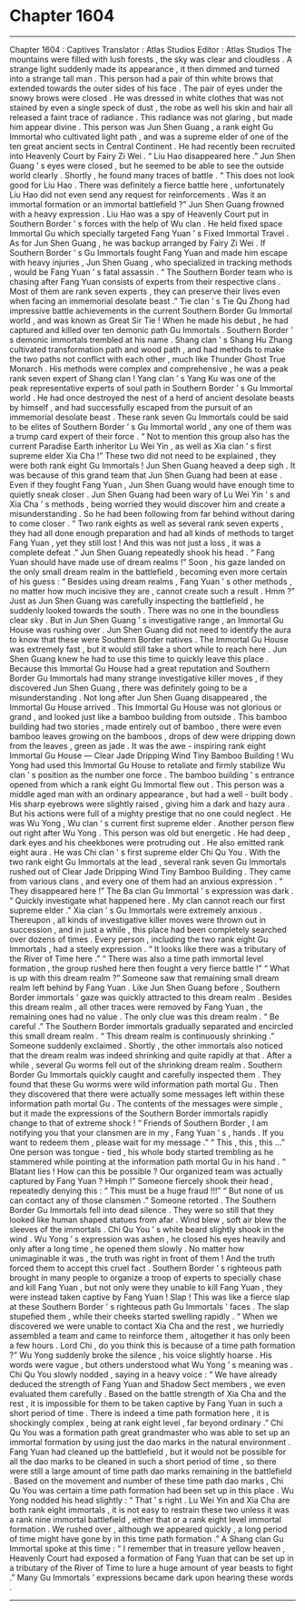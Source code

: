 
# Chapter 1604


---

Chapter 1604 : Captives
Translator :
Atlas Studios
Editor :
Atlas Studios
The mountains were filled with lush forests , the sky was clear and cloudless .
A strange light suddenly made its appearance , it then dimmed and turned into a strange tall man .
This person had a pair of thin white brows that extended towards the outer sides of his face . The pair of eyes under the snowy brows were closed . He was dressed in white clothes that was not stained by even a single speck of dust , the robe as well his skin and hair all released a faint trace of radiance .
This radiance was not glaring , but made him appear divine .
This person was Jun Shen Guang , a rank eight Gu Immortal who cultivated light path , and was a supreme elder of one of the ten great ancient sects in Central Continent . He had recently been recruited into Heavenly Court by Fairy Zi Wei .
“ Liu Hao disappeared here .” Jun Shen Guang ’ s eyes were closed , but he seemed to be able to see the outside world clearly .
Shortly , he found many traces of battle .
“ This does not look good for Liu Hao . There was definitely a fierce battle here , unfortunately Liu Hao did not even send any request for reinforcements . Was it an immortal formation or an immortal battlefield ?”
Jun Shen Guang frowned with a heavy expression .
Liu Hao was a spy of Heavenly Court put in Southern Border ’ s forces with the help of Wu clan . He held fixed space Immortal Gu which specially targeted Fang Yuan ’ s Fixed Immortal Travel .
As for Jun Shen Guang , he was backup arranged by Fairy Zi Wei . If Southern Border ’ s Gu Immortals fought Fang Yuan and made him escape with heavy injuries , Jun Shen Guang , who specialized in tracking methods , would be Fang Yuan ’ s fatal assassin .
“ The Southern Border team who is chasing after Fang Yuan consists of experts from their respective clans . Most of them are rank seven experts , they can preserve their lives even when facing an immemorial desolate beast .”
Tie clan ’ s Tie Qu Zhong had impressive battle achievements in the current Southern Border Gu Immortal world , and was known as Great Sir Tie ! When he made his debut , he had captured and killed over ten demonic path Gu Immortals . Southern Border ’ s demonic immortals trembled at his name .
Shang clan ’ s Shang Hu Zhang cultivated transformation path and wood path , and had methods to make the two paths not conflict with each other , much like Thunder Ghost True Monarch . His methods were complex and comprehensive , he was a peak rank seven expert of Shang clan !
Yang clan ’ s Yang Ku was one of the peak representative experts of soul path in Southern Border ’ s Gu Immortal world . He had once destroyed the nest of a herd of ancient desolate beasts by himself , and had successfully escaped from the pursuit of an immemorial desolate beast .
These rank seven Gu Immortals could be said to be elites of Southern Border ’ s Gu Immortal world , any one of them was a trump card expert of their force .
“ Not to mention this group also has the current Paradise Earth inheritor Lu Wei Yin , as well as Xia clan ’ s first supreme elder Xia Cha !”
These two did not need to be explained , they were both rank eight Gu Immortals !
Jun Shen Guang heaved a deep sigh .
It was because of this grand team that Jun Shen Guang had been at ease . Even if they fought Fang Yuan , Jun Shen Guang would have enough time to quietly sneak closer .
Jun Shen Guang had been wary of Lu Wei Yin ’ s and Xia Cha ’ s methods , being worried they would discover him and create a misunderstanding . So he had been following from far behind without daring to come closer .
“ Two rank eights as well as several rank seven experts , they had all done enough preparation and had all kinds of methods to target Fang Yuan , yet they still lost ! And this was not just a loss , it was a complete defeat .”
Jun Shen Guang repeatedly shook his head .
“ Fang Yuan should have made use of dream realms !” Soon , his gaze landed on the only small dream realm in the battlefield , becoming even more certain of his guess : “ Besides using dream realms , Fang Yuan ’ s other methods , no matter how much incisive they are , cannot create such a result . Hmm ?”
Just as Jun Shen Guang was carefully inspecting the battlefield , he suddenly looked towards the south .
There was no one in the boundless clear sky .
But in Jun Shen Guang ’ s investigative range , an Immortal Gu House was rushing over .
Jun Shen Guang did not need to identify the aura to know that these were Southern Border natives .
The Immortal Gu House was extremely fast , but it would still take a short while to reach here . Jun Shen Guang knew he had to use this time to quickly leave this place .
Because this Immortal Gu House had a great reputation and Southern Border Gu Immortals had many strange investigative killer moves , if they discovered Jun Shen Guang , there was definitely going to be a misunderstanding .
Not long after Jun Shen Guang disappeared , the Immortal Gu House arrived .
This Immortal Gu House was not glorious or grand , and looked just like a bamboo building from outside .
This bamboo building had two stories , made entirely out of bamboo , there were even bamboo leaves growing on the bamboos , drops of dew were dripping down from the leaves , green as jade .
It was the awe - inspiring rank eight Immortal Gu House — Clear Jade Dripping Wind Tiny Bamboo Building !
Wu Yong had used this Immortal Gu House to retaliate and firmly stabilize Wu clan ’ s position as the number one force .
The bamboo building ’ s entrance opened from which a rank eight Gu Immortal flew out .
This person was a middle aged man with an ordinary appearance , but had a well - built body . His sharp eyebrows were slightly raised , giving him a dark and hazy aura . But his actions were full of a mighty prestige that no one could neglect .
He was Wu Yong , Wu clan ’ s current first supreme elder .
Another person flew out right after Wu Yong .
This person was old but energetic . He had deep , dark eyes and his cheekbones were protruding out . He also emitted rank eight aura . He was Chi clan ’ s first supreme elder Chi Qu You .
With the two rank eight Gu Immortals at the lead , several rank seven Gu Immortals rushed out of Clear Jade Dripping Wind Tiny Bamboo Building . They came from various clans , and every one of them had an anxious expression .
“ They disappeared here !” The Ba clan Gu Immortal ’ s expression was dark .
“ Quickly investigate what happened here . My clan cannot reach our first supreme elder .” Xia clan ’ s Gu Immortals were extremely anxious .
Thereupon , all kinds of investigative killer moves were thrown out in succession , and in just a while , this place had been completely searched over dozens of times .
Every person , including the two rank eight Gu Immortals , had a steely expression .
“ It looks like there was a tributary of the River of Time here .”
“ There was also a time path immortal level formation , the group rushed here then fought a very fierce battle !”
“ What is up with this dream realm ?” Someone saw that remaining small dream realm left behind by Fang Yuan .
Like Jun Shen Guang before , Southern Border immortals ’ gaze was quickly attracted to this dream realm .
Besides this dream realm , all other traces were removed by Fang Yuan , the remaining ones had no value . The only clue was this dream realm .
“ Be careful .” The Southern Border immortals gradually separated and encircled this small dream realm .
“ This dream realm is continuously shrinking .” Someone suddenly exclaimed .
Shortly , the other immortals also noticed that the dream realm was indeed shrinking and quite rapidly at that .
After a while , several Gu worms fell out of the shrinking dream realm .
Southern Border Gu Immortals quickly caught and carefully inspected them .
They found that these Gu worms were wild information path mortal Gu . Then they discovered that there were actually some messages left within these information path mortal Gu .
The contents of the messages were simple , but it made the expressions of the Southern Border immortals rapidly change to that of extreme shock !
“ Friends of Southern Border , I am notifying you that your clansmen are in my , Fang Yuan ’ s , hands . If you want to redeem them , please wait for my message .”
“ This , this , this …” One person was tongue - tied , his whole body started trembling as he stammered while pointing at the information path mortal Gu in his hand .
“ Blatant lies ! How can this be possible ? Our organized team was actually captured by Fang Yuan ? Hmph !” Someone fiercely shook their head , repeatedly denying this : “ This must be a huge fraud !!!”
“ But none of us can contact any of those clansmen .” Someone retorted .
The Southern Border Gu Immortals fell into dead silence .
They were so still that they looked like human shaped statues from afar .
Wind blew , soft air blew the sleeves of the immortals .
Chi Qu You ’ s white beard slightly shook in the wind .
Wu Yong ’ s expression was ashen , he closed his eyes heavily and only after a long time , he opened them slowly .
No matter how unimaginable it was , the truth was right in front of them !
And the truth forced them to accept this cruel fact .
Southern Border ’ s righteous path brought in many people to organize a troop of experts to specially chase and kill Fang Yuan , but not only were they unable to kill Fang Yuan , they were instead taken captive by Fang Yuan !
Slap !
This was like a fierce slap at these Southern Border ’ s righteous path Gu Immortals ’ faces . The slap stupefied them , while their cheeks started swelling rapidly .
“ When we discovered we were unable to contact Xia Cha and the rest , we hurriedly assembled a team and came to reinforce them , altogether it has only been a few hours . Lord Chi , do you think this is because of a time path formation ?” Wu Yong suddenly broke the silence , his voice slightly hoarse .
His words were vague , but others understood what Wu Yong ’ s meaning was .
Chi Qu You slowly nodded , saying in a heavy voice : “ We have already deduced the strength of Fang Yuan and Shadow Sect members , we even evaluated them carefully . Based on the battle strength of Xia Cha and the rest , it is impossible for them to be taken captive by Fang Yuan in such a short period of time . There is indeed a time path formation here , it is shockingly complex , being at rank eight level , far beyond ordinary .”
Chi Qu You was a formation path great grandmaster who was able to set up an immortal formation by using just the dao marks in the natural environment . Fang Yuan had cleaned up the battlefield , but it would not be possible for all the dao marks to be cleaned in such a short period of time , so there were still a large amount of time path dao marks remaining in the battlefield .
Based on the movement and number of these time path dao marks , Chi Qu You was certain a time path formation had been set up in this place .
Wu Yong nodded his head slightly : “ That ’ s right . Lu Wei Yin and Xia Cha are both rank eight immortals , it is not easy to restrain these two unless it was a rank nine immortal battlefield , either that or a rank eight level immortal formation . We rushed over , although we appeared quickly , a long period of time might have gone by in this time path formation .”
A Shang clan Gu Immortal spoke at this time : “ I remember that in treasure yellow heaven , Heavenly Court had exposed a formation of Fang Yuan that can be set up in a tributary of the River of Time to lure a huge amount of year beasts to fight .”
Many Gu Immortals ’ expressions became dark upon hearing these words .

---

